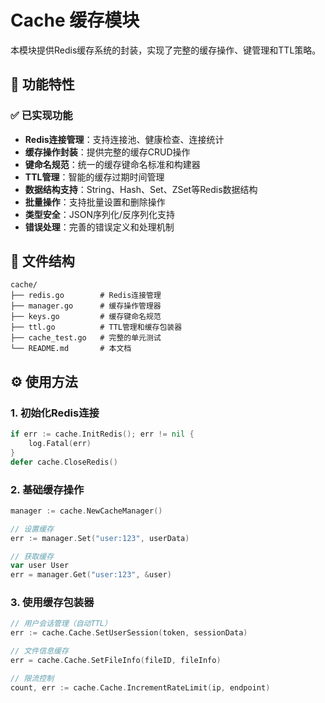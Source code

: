 # Cache 缓存模块

本模块提供Redis缓存系统的封装，实现了完整的缓存操作、键管理和TTL策略。

## 🚀 功能特性

### ✅ 已实现功能

- **Redis连接管理**：支持连接池、健康检查、连接统计
- **缓存操作封装**：提供完整的缓存CRUD操作
- **键命名规范**：统一的缓存键命名标准和构建器
- **TTL管理**：智能的缓存过期时间管理
- **数据结构支持**：String、Hash、Set、ZSet等Redis数据结构
- **批量操作**：支持批量设置和删除操作
- **类型安全**：JSON序列化/反序列化支持
- **错误处理**：完善的错误定义和处理机制

## 📁 文件结构

```
cache/
├── redis.go        # Redis连接管理
├── manager.go      # 缓存操作管理器
├── keys.go         # 缓存键命名规范
├── ttl.go          # TTL管理和缓存包装器
├── cache_test.go   # 完整的单元测试
└── README.md       # 本文档
```

## ⚙️ 使用方法

### 1. 初始化Redis连接
```go
if err := cache.InitRedis(); err != nil {
    log.Fatal(err)
}
defer cache.CloseRedis()
```

### 2. 基础缓存操作
```go
manager := cache.NewCacheManager()

// 设置缓存
err := manager.Set("user:123", userData)

// 获取缓存
var user User
err = manager.Get("user:123", &user)
```

### 3. 使用缓存包装器
```go
// 用户会话管理（自动TTL）
err := cache.Cache.SetUserSession(token, sessionData)

// 文件信息缓存
err = cache.Cache.SetFileInfo(fileID, fileInfo)

// 限流控制
count, err := cache.Cache.IncrementRateLimit(ip, endpoint)
```